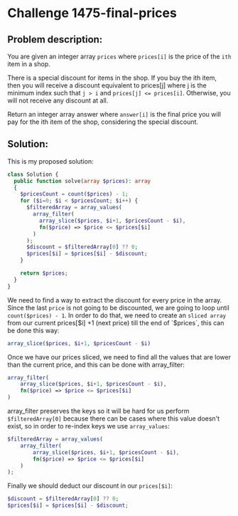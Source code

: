 # Challenge 1475-final-prices
## Problem description:

You are given an integer array `prices` where `prices[i]` is the price of the `ith` item in a shop.

There is a special discount for items in the shop. If you buy the ith item, then you will receive a discount equivalent to prices[j] where j is the minimum index such that `j > i` and `prices[j] <= prices[i]`. Otherwise, you will not receive any discount at all.

Return an integer array answer where `answer[i]` is the final price you will pay for the ith item of the shop, considering the special discount.

## Solution:

This is my proposed solution:

```php
class Solution {
  public function solve(array $prices): array
  {
    $pricesCount = count($prices) - 1;
    for ($i=0; $i < $pricesCount; $i++) {
      $filteredArray = array_values(
        array_filter(
          array_slice($prices, $i+1, $pricesCount - $i), 
          fn($price) => $price <= $prices[$i]
        )
      );
      $discount = $filteredArray[0] ?? 0;
      $prices[$i] = $prices[$i] - $discount;   
    }

    return $prices;
  }
}
```

We need to find a way to extract the discount for every price in the array. Since the last `price` is not going to be discounted, we are going to loop until `count($prices) - 1`. In order to do that, we need to create an `sliced array` from our current prices[$i] +1 (next price) till the end of `$prices`, this can be done this way:

```php
array_slice($prices, $i+1, $pricesCount - $i)
```

Once we have our prices sliced, we need to find all the values that are lower than the current price, and this can be done with array_filter:

```php
array_filter(
    array_slice($prices, $i+1, $pricesCount - $i), 
    fn($price) => $price <= $prices[$i]
)
```

array_filter preserves the keys so it will be hard for us perform `$filteredArray[0]` because there can be cases where this value doesn't exist, so in order to re-index keys we use `array_values`:

```php
$filteredArray = array_values(
    array_filter(
        array_slice($prices, $i+1, $pricesCount - $i), 
        fn($price) => $price <= $prices[$i]
    )
);
```

Finally we should deduct our discount in our `prices[$i]`:

```php
$discount = $filteredArray[0] ?? 0;
$prices[$i] = $prices[$i] - $discount; 
```
